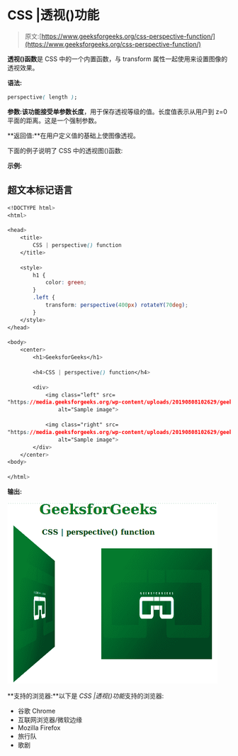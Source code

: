 # CSS |透视()功能

> 原文:[https://www.geeksforgeeks.org/css-perspective-function/](https://www.geeksforgeeks.org/css-perspective-function/)

**透视()函数**是 CSS 中的一个内置函数，与 transform 属性一起使用来设置图像的透视效果。

**语法:**

```css
perspective( length );
```

**参数:**该功能接受单参数**长度**，用于保存透视等级的值。长度值表示从用户到 z=0 平面的距离。这是一个强制参数。

**返回值:**在用户定义值的基础上使图像透视。

下面的例子说明了 CSS 中的透视图()函数:

**示例:**

## 超文本标记语言

```css
<!DOCTYPE html>
<html>

<head>
    <title>
        CSS | perspective() function
    </title>

    <style>
        h1 {
            color: green;
        }
        .left {
            transform: perspective(400px) rotateY(70deg);
        }
    </style>
</head>

<body>
    <center>
        <h1>GeeksforGeeks</h1>

        <h4>CSS | perspective() function</h4>

        <div>
            <img class="left" src=
"https://media.geeksforgeeks.org/wp-content/uploads/20190808102629/geeks15.png"
                alt="Sample image">

            <img class="right" src=
"https://media.geeksforgeeks.org/wp-content/uploads/20190808102629/geeks15.png"
                alt="Sample image">
        </div>
    </center>
<body>

</html>
```

**输出:**

![CSS perspective() function](img/a3c50e3960785cd1c4d70eb81ad948d8.png)

**支持的浏览器:**以下是 *CSS |透视()功能*支持的浏览器:

*   谷歌 Chrome
*   互联网浏览器/微软边缘
*   Mozilla Firefox
*   旅行队
*   歌剧